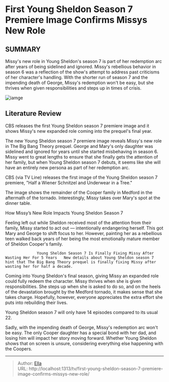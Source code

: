 # First Young Sheldon Season 7 Premiere Image Confirms Missys New Role


## SUMMARY 



  Missy&#39;s new role in Young Sheldon&#39;s season 7 is part of her redemption arc after years of being sidelined and ignored.   Missy&#39;s rebellious behavior in season 6 was a reflection of the show&#39;s attempt to address past criticisms of her character&#39;s handling.   With the shorter run of season 7 and the impending death of George, Missy&#39;s redemption won&#39;t be easy, but she thrives when given responsibilities and steps up in times of crisis.  

![iamge](https://static1.srcdn.com/wordpress/wp-content/uploads/2023/03/missy-at-home-in-young-sheldon-season-6.jpg)

## Literature Review
CBS releases the first Young Sheldon season 7 premiere image and it shows Missy&#39;s new expanded role coming into the prequel&#39;s final year. 




The new Young Sheldon season 7 premiere image reveals Missy&#39;s new role in The Big Bang Theory prequel. George and Mary&#39;s only daughter was sidelined and ignored for years until she started misbehaving in season 6. Missy went to great lengths to ensure that she finally gets the attention of her family, but when Young Sheldon season 7 debuts, it seems like she will have an entirely new persona as part of her redemption arc.




CBS (via TV Line) releases the first image of the Young Sheldon season 7 premiere, &#34;Half a Wiener Schnitzel and Underwear in a Tree.&#34;

          

The image shows the remainder of the Cooper family in Medford in the aftermath of the tornado. Interestingly, Missy takes over Mary&#39;s spot at the dinner table.


 How Missy’s New Role Impacts Young Sheldon Season 7 
          

Feeling left out while Sheldon received most of the attention from their family, Missy started to act out — intentionally endangering herself. This got Mary and George to shift focus to her. However, painting her as a rebellious teen walked back years of her being the most emotionally mature member of Sheldon Cooper&#39;s family. 




                  Young Sheldon Season 7 Is Finally Fixing Missy After Wasting Her For 5 Years   New details about Young Sheldon season 7 hint that The Big Bang Theory prequel is finally fixing Missy after wasting her for half a decade.     

Coming into Young Sheldon&#39;s final season, giving Missy an expanded role could fully redeem the character. Missy thrives when she is given responsibilities. She steps up when she is asked to do so, and on the heels of the devastation brought by the Medford tornado, it makes sense that she takes charge. Hopefully, however, everyone appreciates the extra effort she puts into rebuilding their lives.



Young Sheldon season 7 will only have 14 episodes compared to its usual 22.




Sadly, with the impending death of George, Missy&#39;s redemption arc won&#39;t be easy. The only Cooper daughter has a special bond with her dad, and losing him will impact her story moving forward. Whether Young Sheldon shows that on screen is unsure, considering everything else happening with the Coopers.






---

> Author: [Ella](https://instagram.hk.cn/)  
> URL: http://localhost:1313/tv/first-young-sheldon-season-7-premiere-image-confirms-missys-new-role/  

